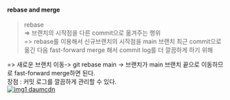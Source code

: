 #### rebase and merge

> rebase  
> => 브랜치의 시작점을 다른 commit으로 옮겨주는 행위  
> => rebase를 이용해서 신규브랜치의 시작점을 main 브랜치 최근 commit으로 옮긴 다음 fast-forward merge 해서 commit log를 더 깔끔하게 하기 위해

=> 새로운 브랜치 이동-> git rebase main -> 브랜치가 main 브랜치 끝으로 이동하므로 fast-forward merge하면 된다.  
장점 : 커밋 로그를 깔끔하게 관리할 수 있다.  
[![img1 daumcdn](https://user-images.githubusercontent.com/69035864/279557519-2632d7a0-0383-4b54-9874-066977c9a3ca.png)](https://user-images.githubusercontent.com/69035864/279557519-2632d7a0-0383-4b54-9874-066977c9a3ca.png)